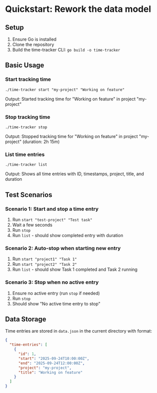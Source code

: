 # Quickstart: Rework the data model

## Setup
1. Ensure Go is installed
2. Clone the repository
3. Build the time-tracker CLI: `go build -o time-tracker`

## Basic Usage

### Start tracking time
```
./time-tracker start "my-project" "Working on feature"
```
Output: Started tracking time for "Working on feature" in project "my-project"

### Stop tracking time
```
./time-tracker stop
```
Output: Stopped tracking time for "Working on feature" in project "my-project" (duration: 2h 15m)

### List time entries
```
./time-tracker list
```
Output: Shows all time entries with ID, timestamps, project, title, and duration

## Test Scenarios

### Scenario 1: Start and stop a time entry
1. Run `start "test-project" "Test task"`
2. Wait a few seconds
3. Run `stop`
4. Run `list` - should show completed entry with duration

### Scenario 2: Auto-stop when starting new entry
1. Run `start "project1" "Task 1"`
2. Run `start "project2" "Task 2"`
3. Run `list` - should show Task 1 completed and Task 2 running

### Scenario 3: Stop when no active entry
1. Ensure no active entry (run `stop` if needed)
2. Run `stop`
3. Should show "No active time entry to stop"

## Data Storage
Time entries are stored in `data.json` in the current directory with format:
```json
{
  "time-entries": [
    {
      "id": 1,
      "start": "2025-09-24T10:00:00Z",
      "end": "2025-09-24T12:00:00Z",
      "project": "my-project",
      "title": "Working on feature"
    }
  ]
}
```